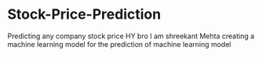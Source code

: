 # Stock-Price-Prediction
Predicting any company stock price
HY bro I am shreekant Mehta creating a machine learning model for the prediction of machine learning model
